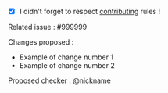 - [x] I didn't forget to respect [contributing](https://github.com/Ceeb182/Nonofficial_frsky_doc/blob/master/CONTRIBUTING.MD) rules !

Related issue : #999999

Changes proposed :  
- Example of change number 1
- Example of change number 2

Proposed checker : @nickname